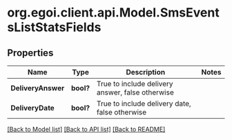 # org.egoi.client.api.Model.SmsEventsListStatsFields
## Properties

Name | Type | Description | Notes
------------ | ------------- | ------------- | -------------
**DeliveryAnswer** | **bool?** | True to include delivery answer, false otherwise | 
**DeliveryDate** | **bool?** | True to include delivery date, false otherwise | 

[[Back to Model list]](../README.md#documentation-for-models) [[Back to API list]](../README.md#documentation-for-api-endpoints) [[Back to README]](../README.md)


